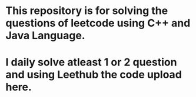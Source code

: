 # This repository is for solving the questions of leetcode using C++ and Java Language. 
# I daily solve atleast 1 or 2 question and using Leethub the code upload here.
